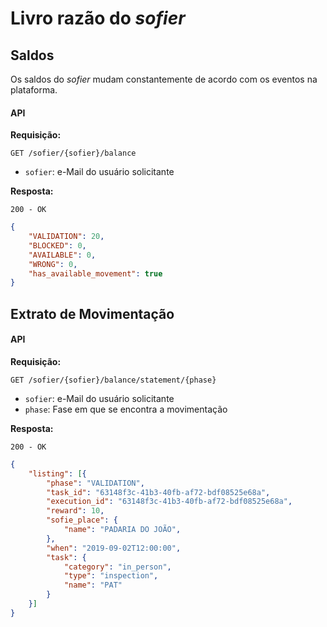 # Livro razão do *sofier*



## Saldos 

Os saldos do *sofier* mudam constantemente de acordo com os eventos na plataforma.



#### API

**Requisição:**

`GET /sofier/{sofier}/balance`

- `sofier`: e-Mail do usuário solicitante

**Resposta:**

`200 - OK`

```json
{
    "VALIDATION": 20,
    "BLOCKED": 0,
    "AVAILABLE": 0,
    "WRONG": 0,
    "has_available_movement": true
}
```



## Extrato de Movimentação



#### API

**Requisição:**

`GET /sofier/{sofier}/balance/statement/{phase}`

- `sofier`: e-Mail do usuário solicitante
- `phase`: Fase em que se encontra a movimentação

**Resposta:**

`200 - OK`

```json
{
    "listing": [{
        "phase": "VALIDATION",
        "task_id": "63148f3c-41b3-40fb-af72-bdf08525e68a",
        "execution_id": "63148f3c-41b3-40fb-af72-bdf08525e68a",
        "reward": 10,
        "sofie_place": {
            "name": "PADARIA DO JOÃO",
        }, 
        "when": "2019-09-02T12:00:00",
        "task": {
            "category": "in_person",
            "type": "inspection",
            "name": "PAT"
        } 
    }]
}
```


